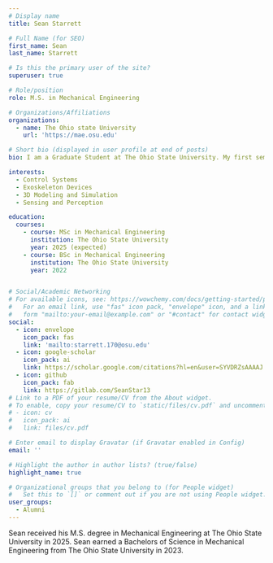 ```yaml
---
# Display name
title: Sean Starrett

# Full Name (for SEO)
first_name: Sean
last_name: Starrett

# Is this the primary user of the site?
superuser: true

# Role/position
role: M.S. in Mechanical Engineering

# Organizations/Affiliations
organizations:
  - name: The Ohio state University
    url: 'https://mae.osu.edu'

# Short bio (displayed in user profile at end of posts)
bio: I am a Graduate Student at The Ohio State University. My first semester of research begins in August, 2023.

interests:
  - Control Systems
  - Exoskeleton Devices
  - 3D Modeling and Simulation
  - Sensing and Perception

education:
  courses:
    - course: MSc in Mechanical Engineering
      institution: The Ohio State University
      year: 2025 (expected)
    - course: BSc in Mechanical Engineering
      institution: The Ohio State University
      year: 2022


# Social/Academic Networking
# For available icons, see: https://wowchemy.com/docs/getting-started/page-builder/#icons
#   For an email link, use "fas" icon pack, "envelope" icon, and a link in the
#   form "mailto:your-email@example.com" or "#contact" for contact widget.
social:
  - icon: envelope
    icon_pack: fas
    link: 'mailto:starrett.170@osu.edu'
  - icon: google-scholar
    icon_pack: ai
    link: https://scholar.google.com/citations?hl=en&user=SYVDRZsAAAAJ
  - icon: github
    icon_pack: fab
    link: https://gitlab.com/SeanStar13
# Link to a PDF of your resume/CV from the About widget.
# To enable, copy your resume/CV to `static/files/cv.pdf` and uncomment the lines below.
# - icon: cv
#   icon_pack: ai
#   link: files/cv.pdf

# Enter email to display Gravatar (if Gravatar enabled in Config)
email: ''

# Highlight the author in author lists? (true/false)
highlight_name: true

# Organizational groups that you belong to (for People widget)
#   Set this to `[]` or comment out if you are not using People widget.
user_groups:
  - Alumni
---
```

Sean received his M.S. degree in Mechanical Engineering at The Ohio State University in 2025. Sean earned a Bachelors of Science in Mechanical Engineering from The Ohio State University in 2023.
